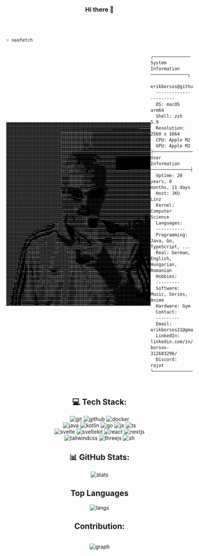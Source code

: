 <div align=center>

### Hi there 👋

</br>

</br>

<div align=left>

```zsh
> neofetch
```

<div style="display:flex; align-items:center">
<img align="left" src="image.jpeg" alt="rajput-hemant" width="390"/>

```
┌────────────── System Information ──────────────┐
  erikborsos@github
  ----------------------
  OS: macOS arm64
  Shell: zsh 5.9
  Resolution: 2560 x 1664
  CPU: Apple M2
  GPU: Apple M2
├─────────────── User Information ───────────────┤
  Uptime: 20 years, 0 months, 11 days
  Host: JKU Linz
  Kernel: Computer Science
  Languages:
  -----------
  Programming: Java, Go, TypeScript, ...
  Real: German, English, Hungarian, Romanian
  Hobbies:
  ---------
  Software: Music, Series, Anime
  Hardware: Gym
  Contact:
  ---------
  Email: erikborsos21@gmail.com
  LinkedIn: linkedin.com/in/erik-borsos-312683296/
  Discord: rajot
└────────────────────────────────────────────────┘
```

</div>

</div>

<br/>

## 💻 Tech Stack:

![git] ![github] ![docker] <br/>
![java] ![kotlin] ![go] ![js] ![ts] <br/>
![svelte] ![sveltekit] ![react] ![nextjs] <br/>
![tailwindcss] ![threejs] ![sh]

## 📊 GitHub Stats:

![stats]

## Top Languages

![langs]

## Contribution:

<br/> ![graph]

</div>

<!----------------------------------{ reference links }--------------------------------->

[stats]: https://github-readme-stats.vercel.app/api?username=erikborsos&show_icons=true&theme=dark&hide_border=false&include_all_commits=true&count_private=false
[langs]: https://github-readme-stats.vercel.app/api/top-langs/?username=erikborsos&theme=dark&hide_border=false&count_private=false&layout=compact&langs_count=10&hide=html,css,scss,less,stylus,shell,makefile,cmake,perl,php,blade,smarty,scss,less,stylus,shell,makefile,cmake,perl,php,blade,smarty,jupyter+notebook,

<!----------------------------------{ contribution stats }--------------------------------->

[graph]: https://github-readme-activity-graph.vercel.app/graph?username=erikborsos&theme=github-compact&hide_border=false&area=true

<!----------------------------------{ language badges }--------------------------------->

[git]: https://img.shields.io/badge/git-%23F05032.svg?style=for-the-badge&logo=git&logoColor=white
[github]: https://img.shields.io/badge/github-%23121011.svg?style=for-the-badge&logo=github&logoColor=white
[docker]: https://img.shields.io/badge/docker-%230db7ed.svg?style=for-the-badge&logo=docker&logoColor=white
[java]: https://img.shields.io/badge/java-%23ED8B00.svg?style=for-the-badge&logo=java&logoColor=white
[kotlin]: https://img.shields.io/badge/kotlin-%230095D5.svg?style=for-the-badge&logo=kotlin&logoColor=white
[go]: https://img.shields.io/badge/go-%2300ADD8.svg?style=for-the-badge&logo=go&logoColor=white
[js]: https://img.shields.io/badge/javascript-%23323330.svg?style=for-the-badge&logo=javascript&logoColor=%23F7DF1E
[ts]: https://img.shields.io/badge/typescript-%23007ACC.svg?style=for-the-badge&logo=typescript&logoColor=white
[svelte]: https://img.shields.io/badge/svelte-%23F7B93E.svg?style=for-the-badge&logo=svelte&logoColor=white
[sveltekit]: https://img.shields.io/badge/sveltekit-%23F24E1E.svg?style=for-the-badge&logo=svelte&logoColor=white
[react]: https://img.shields.io/badge/react-%2320232a.svg?style=for-the-badge&logo=react&logoColor=%2361DAFB
[nextjs]: https://img.shields.io/badge/next.js-%23000000.svg?style=for-the-badge&logo=next.js&logoColor=white
[tailwindcss]: https://img.shields.io/badge/tailwindcss-%2338B2AC.svg?style=for-the-badge&logo=tailwind-css&logoColor=white
[threejs]: https://img.shields.io/badge/threejs-%23000000.svg?style=for-the-badge&logo=three.js&logoColor=white
[sh]: https://img.shields.io/badge/sh-%23121011.svg?style=for-the-badge&logo=gnu-bash&logoColor=white
